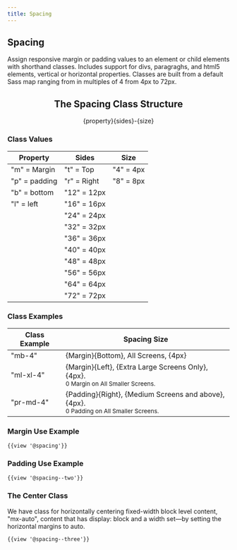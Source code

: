 ```yaml
---
title: Spacing
---
```


## Spacing

Assign responsive margin or padding values to an element or child elements with shorthand classes. Includes support for divs, paragraghs, and html5 elements, vertical or horizontal properties. Classes are built from a default Sass map ranging from in multiples of 4 from 4px to 72px.

## <center>The Spacing Class Structure</center>

<center>{property}{sides}-{size}</center>

### Class Values
Property | Sides | Size
------------ | ------------- | -------------
"m" = Margin | "t" = Top | "4" = 4px
"p" = padding | "r" = Right | "8" = 8px
 | "b" = bottom | "12" = 12px
 | "l" = left | "16" = 16px
 | | "24" = 24px
 | | "32" = 32px
 | | "36" = 36px
 | | "40" = 40px
 | | "48" = 48px
 | | "56" = 56px
 | | "64" = 64px
 | | "72" = 72px

### Class Examples
 Class Example | Spacing Size
 ------------ | -------------
 "mb-4" | {Margin}{Bottom}, All Screens, {4px}
 "ml-xl-4" | {Margin}{Left}, {Extra Large Screens Only}, {4px}. <br/><small>0 Margin on All Smaller Screens.</small>
 "pr-md-4" | {Padding}{Right}, {Medium Screens and above}, {4px}. <br/><small>0 Padding on All Smaller Screens.</small>


### Margin Use Example

```
{{view '@spacing'}}
```

### Padding Use Example
```
{{view '@spacing--two'}}
```

### The Center Class

We have class for horizontally centering fixed-width block level content, "mx-auto", content that has display: block and a width set—by setting the horizontal margins to auto.

```
{{view '@spacing--three'}}
```
